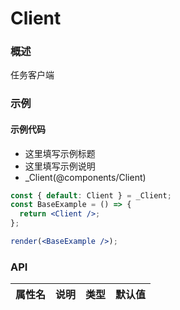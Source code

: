 
# Client


### 概述

任务客户端


### 示例

#### 示例代码

- 这里填写示例标题
- 这里填写示例说明
- _Client(@components/Client)

```jsx
const { default: Client } = _Client;
const BaseExample = () => {
  return <Client />;
};

render(<BaseExample />);

```


### API

|属性名|说明|类型|默认值|
|  ---  | ---  | --- | --- |

